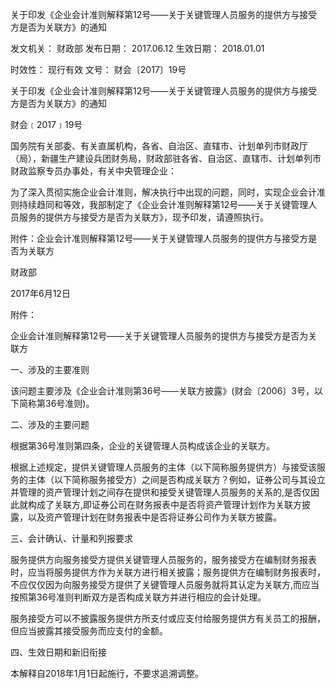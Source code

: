
	
		
	
关于印发《企业会计准则解释第12号——关于关键管理人员服务的提供方与接受方是否为关联方》的通知
	
	
发文机关：	财政部
发布日期：	2017.06.12
生效日期：	2018.01.01
	
时效性：	现行有效
文号：	财会〔2017〕19号
	
	

	
	

	
	

关于印发《企业会计准则解释第12号——关于关键管理人员服务的提供方与接受方是否为关联方》的通知

财会﹝2017﹞19号

国务院有关部委、有关直属机构，各省、自治区、直辖市、计划单列市财政厅（局），新疆生产建设兵团财务局，财政部驻各省、自治区、直辖市、计划单列市财政监察专员办事处，有关中央管理企业：

为了深入贯彻实施企业会计准则，解决执行中出现的问题，同时，实现企业会计准则持续趋同和等效，我部制定了《企业会计准则解释第12号——关于关键管理人员服务的提供方与接受方是否为关联方》，现予印发，请遵照执行。

附件：企业会计准则解释第12号——关于关键管理人员服务的提供方与接受方是否为关联方

财政部

2017年6月12日

附件：

企业会计准则解释第12号——关于关键管理人员服务的提供方与接受方是否为关联方

一、涉及的主要准则

该问题主要涉及《企业会计准则第36号——关联方披露》(财会〔2006〕3号，以下简称第36号准则)。

二、涉及的主要问题

根据第36号准则第四条，企业的关键管理人员构成该企业的关联方。

根据上述规定，提供关键管理人员服务的主体（以下简称服务提供方）与接受该服务的主体（以下简称服务接受方）之间是否构成关联方？例如，证券公司与其设立并管理的资产管理计划之间存在提供和接受关键管理人员服务的关系的,是否仅因此就构成了关联方,即证券公司在财务报表中是否将资产管理计划作为关联方披露，以及资产管理计划在财务报表中是否将证券公司作为关联方披露。

三、会计确认、计量和列报要求

服务提供方向服务接受方提供关键管理人员服务的，服务接受方在编制财务报表时，应当将服务提供方作为关联方进行相关披露；服务提供方在编制财务报表时，不应仅仅因为向服务接受方提供了关键管理人员服务就将其认定为关联方,而应当按照第36号准则判断双方是否构成关联方并进行相应的会计处理。

服务接受方可以不披露服务提供方所支付或应支付给服务提供方有关员工的报酬，但应当披露其接受服务而应支付的金额。

四、生效日期和新旧衔接

本解释自2018年1月1日起施行，不要求追溯调整。
